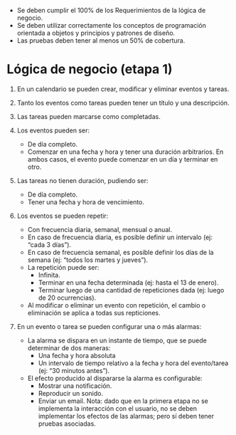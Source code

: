 * Se deben cumplir el 100% de los Requerimientos de la lógica de negocio.
* Se deben utilizar correctamente los conceptos de programación orientada a objetos y principios y patrones de diseño.
* Las pruebas deben tener al menos un 50% de cobertura.

Lógica de negocio (etapa 1)
===========================
1) En un calendario se pueden crear, modificar y eliminar eventos y tareas.
2) Tanto los eventos como tareas pueden tener un título y una descripción.
3) Las tareas pueden marcarse como completadas.
4) Los eventos pueden ser:
    * De día completo.
    * Comenzar en una fecha y hora y tener una duración arbitrarios.
      En ambos casos, el evento puede comenzar en un día y terminar en otro.

5) Las tareas no tienen duración, pudiendo ser:
    * De día completo.
    * Tener una fecha y hora de vencimiento.
6) Los eventos se pueden repetir:
    * Con frecuencia diaria, semanal, mensual o anual.
    * En caso de frecuencia diaria, es posible definir un intervalo (ej: “cada 3 días”).
    * En caso de frecuencia semanal, es posible definir los días de la semana (ej: “todos los martes y jueves”).
    * La repetición puede ser:
        - Infinita.
        - Terminar en una fecha determinada (ej: hasta el 13 de enero).
        - Terminar luego de una cantidad de repeticiones dada (ej: luego de 20 ocurrencias).
    * Al modificar o eliminar un evento con repetición, el cambio o eliminación se aplica a todas sus repticiones.

7) En un evento o tarea se pueden configurar una o más alarmas:
    * La alarma se dispara en un instante de tiempo, que se puede determinar de dos maneras:
        - Una fecha y hora absoluta
        - Un intervalo de tiempo relativo a la fecha y hora del evento/tarea (ej: “30 minutos antes”).
    * El efecto producido al dispararse la alarma es configurable:
        - Mostrar una notificación.
        - Reproducir un sonido.
        - Enviar un email.
          Nota: dado que en la primera etapa no se implementa la interacción con el usuario, no se deben implementar los efectos de las alarmas; pero sí deben tener pruebas asociadas.